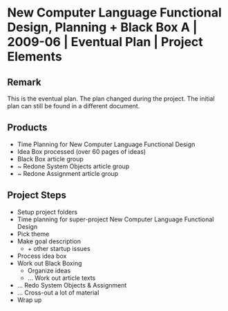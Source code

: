 ﻿New Computer Language Functional Design, Planning + Black Box A | 2009-06 | Eventual Plan | Project Elements
====================================================================================================


Remark
-------

This is the eventual plan. The plan changed during the project. The initial plan can still be found in a different document.


Products
--------

- Time Planning for New Computer Language Functional Design
- Idea Box processed (over 60 pages of ideas)
- Black Box article group
- ~ Redone System Objects article group
- ~ Redone Assignment article group


Project Steps
-------------

- Setup project folders
- Time planning for super-project New Computer Language Functional Design
- Pick theme
- Make goal description
    - \+ other startup issues
- Process idea box
- Work out Black Boxing
    - Organize ideas
    - ... Work out article texts
- ... Redo System Objects & Assignment
- ... Cross-out a lot of material
- Wrap up